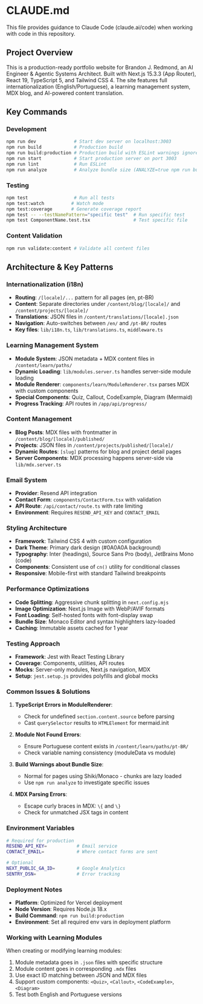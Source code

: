 # CLAUDE.md

This file provides guidance to Claude Code (claude.ai/code) when working with code in this repository.

## Project Overview

This is a production-ready portfolio website for Brandon J. Redmond, an AI Engineer & Agentic Systems Architect. Built with Next.js 15.3.3 (App Router), React 19, TypeScript 5, and Tailwind CSS 4. The site features full internationalization (English/Portuguese), a learning management system, MDX blog, and AI-powered content translation.

## Key Commands

### Development
```bash
npm run dev              # Start dev server on localhost:3003
npm run build            # Production build
npm run build:production # Production build with ESLint warnings ignored
npm run start            # Start production server on port 3003
npm run lint             # Run ESLint
npm run analyze          # Analyze bundle size (ANALYZE=true npm run build)
```

### Testing
```bash
npm test                 # Run all tests
npm test:watch          # Watch mode
npm test:coverage       # Generate coverage report
npm test -- --testNamePattern="specific test"  # Run specific test
npm test ComponentName.test.tsx                # Test specific file
```

### Content Validation
```bash
npm run validate:content # Validate all content files
```

## Architecture & Key Patterns

### Internationalization (i18n)
- **Routing**: `/[locale]/...` pattern for all pages (en, pt-BR)
- **Content**: Separate directories under `/content/blog/[locale]/` and `/content/projects/[locale]/`
- **Translations**: JSON files in `/content/translations/[locale].json`
- **Navigation**: Auto-switches between `/en/` and `/pt-BR/` routes
- **Key files**: `lib/i18n.ts`, `lib/translations.ts`, `middleware.ts`

### Learning Management System
- **Module System**: JSON metadata + MDX content files in `/content/learn/paths/`
- **Dynamic Loading**: `lib/modules.server.ts` handles server-side module loading
- **Module Renderer**: `components/learn/ModuleRenderer.tsx` parses MDX with custom components
- **Special Components**: Quiz, Callout, CodeExample, Diagram (Mermaid)
- **Progress Tracking**: API routes in `/app/api/progress/`

### Content Management
- **Blog Posts**: MDX files with frontmatter in `/content/blog/[locale]/published/`
- **Projects**: JSON files in `/content/projects/published/[locale]/`
- **Dynamic Routes**: `[slug]` patterns for blog and project detail pages
- **Server Components**: MDX processing happens server-side via `lib/mdx.server.ts`

### Email System
- **Provider**: Resend API integration
- **Contact Form**: `components/ContactForm.tsx` with validation
- **API Route**: `/api/contact/route.ts` with rate limiting
- **Environment**: Requires `RESEND_API_KEY` and `CONTACT_EMAIL`

### Styling Architecture
- **Framework**: Tailwind CSS 4 with custom configuration
- **Dark Theme**: Primary dark design (#0A0A0A background)
- **Typography**: Inter (headings), Source Sans Pro (body), JetBrains Mono (code)
- **Components**: Consistent use of `cn()` utility for conditional classes
- **Responsive**: Mobile-first with standard Tailwind breakpoints

### Performance Optimizations
- **Code Splitting**: Aggressive chunk splitting in `next.config.mjs`
- **Image Optimization**: Next.js Image with WebP/AVIF formats
- **Font Loading**: Self-hosted fonts with font-display swap
- **Bundle Size**: Monaco Editor and syntax highlighters lazy-loaded
- **Caching**: Immutable assets cached for 1 year

### Testing Approach
- **Framework**: Jest with React Testing Library
- **Coverage**: Components, utilities, API routes
- **Mocks**: Server-only modules, Next.js navigation, MDX
- **Setup**: `jest.setup.js` provides polyfills and global mocks

### Common Issues & Solutions

1. **TypeScript Errors in ModuleRenderer**:
   - Check for undefined `section.content.source` before parsing
   - Cast `querySelector` results to `HTMLElement` for mermaid.init

2. **Module Not Found Errors**:
   - Ensure Portuguese content exists in `/content/learn/paths/pt-BR/`
   - Check variable naming consistency (moduleData vs module)

3. **Build Warnings about Bundle Size**:
   - Normal for pages using Shiki/Monaco - chunks are lazy loaded
   - Use `npm run analyze` to investigate specific issues

4. **MDX Parsing Errors**:
   - Escape curly braces in MDX: `\{` and `\}`
   - Check for unmatched JSX tags in content

### Environment Variables
```bash
# Required for production
RESEND_API_KEY=           # Email service
CONTACT_EMAIL=            # Where contact forms are sent

# Optional
NEXT_PUBLIC_GA_ID=        # Google Analytics
SENTRY_DSN=               # Error tracking
```

### Deployment Notes
- **Platform**: Optimized for Vercel deployment
- **Node Version**: Requires Node.js 18.x
- **Build Command**: `npm run build:production`
- **Environment**: Set all required env vars in deployment platform

### Working with Learning Modules
When creating or modifying learning modules:
1. Module metadata goes in `.json` files with specific structure
2. Module content goes in corresponding `.mdx` files
3. Use exact ID matching between JSON and MDX files
4. Support custom components: `<Quiz>`, `<Callout>`, `<CodeExample>`, `<Diagram>`
5. Test both English and Portuguese versions